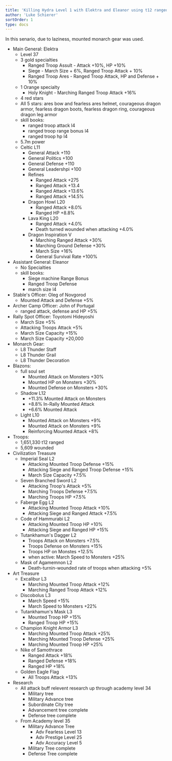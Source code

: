 ```yaml
---
title: 'Killing Hydra Level 1 with Elektra and Eleanor using t12 ranged'
author: 'Luke Schierer'
sortOrder: 1
type: docs
---
```


In this senario, due to laziness, mounted monarch gear was used.

- Main General: Elektra
  - Level 37
  - 3 gold specialties
    - Ranged Troop Assult - Attack +10%, HP +10%
    - Siege - March Size + 6%, Ranged Troop Attack + 10%
    - Ranged Troop Ares - Ranged Troop Attack, HP and Defense + 10%
  - 1 Orange specialty
    - Holy Knight - Marching Ranged Troop Attack +16%
  - 4 red stars
  - All 5 stars: ares bow and fearless ares helmet, courageous dragon armor, fearless dragon boots, fearless dragon ring, courageous dragon leg armor
  - skill books:
    - ranged troop attack l4
    - ranged troop range bonus l4
    - ranged troop hp l4
  - 5.7m power
  - Celtic L11
    - General Attack +110
    - General Politics +100
    - General Defense +110
    - General Leadershpi +100
    - Refines
      - Ranged Attack +275
      - Ranged Attack +13.4
      - Ranged Attack +13.6%
      - Ranged Attack +14.5%
    - Dragon Howl L20
      - Ranged Attack +8.0%
      - Ranged HP +8.8%
    - Lava King L20
      - Ranged Attack +4.0%
      - Death turned wounded when attacking +4.0%
    - Dragon Inspiration V
      - Marching Ranged Attack +30%
      - Marching Ground Defense +30%
      - March Size +16%
      - General Survival Rate +100%
- Assistant General: Eleanor
  - No Specialties
  - skill books:
    - Siege machine Range Bonus
    - Ranged Troop Defense
    - march size l4
- Stable's Officer: Oleg of Novgorod
  - Mounted Attack and Defense +5%
- Archer Camp Officer: John of Portugal
  - ranged attack, defense and HP +5%
- Rally Spot Officer: Toyotomi Hideyoshi
  - March Size +5%
  - Attacking Troops Attack +5%
  - March Size Capacity +15%
  - March Size Capacity +20,000
- Monarch Gear:
  - L8 Thunder Staff
  - L8 Thunder Grail
  - L8 Thunder Decoration
- Blazons:
  - full soul set
    - Mounted Attack on Monsters +30%
    - Mounted HP on Monsters +30%
    - Mounted Defense on Monsters +30%
  - Shadow L12
    - +11.3% Mounted Attack on Monsters
    - +8.8% In-Rally Mounted Attack
    - +6.6% Mounted Attack
  - Light L10
    - Mounted Attack on Monsters +9%
    - Mounted Attack on Monsters +9%
    - Reinforcing Mounted Attack +8%
- Troops:
  - 1,651,330 t12 ranged
  - 5,609 wounded
- Civilization Treasure
  - Imperial Seal L2
    - Attacking Mounted Troop Defense +15%
    - Attacking Siege and Ranged Troop Defense +15%
    - March Size Capacity +7.5%
  - Seven Branched Sword L2
    - Attacking Troop's Attack +5%
    - Marching Troops Defense +7.5%
    - Marching Troops HP +7.5%
  - Faberge Egg L2
    - Attacking Mounted Troop Attack +10%
    - Attacking Siege and Ranged Attack +7.5%
  - Code of Hammurabi L2
    - Attacking Mounted Troop HP +10%
    - Attacking Siege and Ranged HP +15%
  - Tutankhamun's Dagger L2
    - Troops Attack on Monsters +7.5%
    - Troops Defense on Monsters +15%
    - Troops HP on Monstes +12.5%
    - when active: March Speed to Monsters +25%
  - Mask of Agamemnon L2
    - Death-turnin-wounded rate of troops when attacking +5%
- Art Treasure
  - Excalibur L3
    - Marching Mounted Troop Attack +12%
    - Marching Ranged Troop Attack +12%
  - Discobolus L3
    - March Speed +15%
    - March Speed to Monsters +22%
  - Tutankhamun's Mask L3
    - Mounted Troop HP +15%
    - Ranged Troop HP +15%
  - Champion Knight Armor L3
    - Marching Mounted Troop Attack +25%
    - Marching Mounted Troop Defense +25%
    - Marching Mounted Troop HP +25%
  - Nike of Samothrace
    - Ranged Attack +18%
    - Ranged Defense +18%
    - Ranged HP +18%
  - Golden Eagle Flag
    - All Troops Attack +13%
- Research
  - All attack buff relevent research up through academy level 34
    - Military tree
    - Military Advance tree
    - Subordinate City tree
    - Advancement tree complete
    - Defense tree complete
  - From Academy level 35
    - Military Advance Tree
      - Adv Fearless Level 13
      - Adv Prestige Level 25
      - Adv Accuracy Level 5
    - Military Tree complete
    - Defense Tree complete
